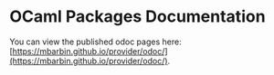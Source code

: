 # OCaml Packages Documentation

You can view the published odoc pages here: [https://mbarbin.github.io/provider/odoc/](https://mbarbin.github.io/provider/odoc/).

